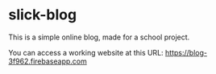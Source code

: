 # slick-blog
This is a simple online blog, made for a school project.

You can access a working website at this URL: https://blog-3f962.firebaseapp.com


